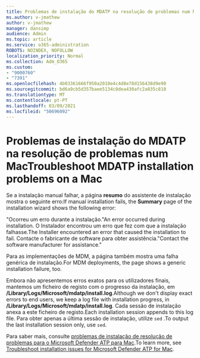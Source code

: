 ```yaml
---
title: Problemas de instalação do MDATP na resolução de problemas num Mac
ms.author: v-jmathew
author: v-jmathew
manager: dansimp
audience: Admin
ms.topic: article
ms.service: o365-administration
ROBOTS: NOINDEX, NOFOLLOW
localization_priority: Normal
ms.collection: Adm_O365
ms.custom:
- "9000760"
- "7391"
ms.openlocfilehash: 4b03361666f950a2010e4c4d8e78d156438d9e90
ms.sourcegitcommit: bd6a9cb5d357baee5134c0dea430afc2a035c810
ms.translationtype: MT
ms.contentlocale: pt-PT
ms.lasthandoff: 03/09/2021
ms.locfileid: "50696092"
---
```

# <a name="troubleshoot-mdatp-installation-problems-on-a-mac"></a><span data-ttu-id="8864d-102">Problemas de instalação do MDATP na resolução de problemas num Mac</span><span class="sxs-lookup"><span data-stu-id="8864d-102">Troubleshoot MDATP installation problems on a Mac</span></span>

<span data-ttu-id="8864d-103">Se a instalação manual falhar, a página **resumo** do assistente de instalação mostra o seguinte erro:</span><span class="sxs-lookup"><span data-stu-id="8864d-103">If manual installation fails, the **Summary** page of the installation wizard shows the following error:</span></span>

<span data-ttu-id="8864d-104">"Ocorreu um erro durante a instalação.</span><span class="sxs-lookup"><span data-stu-id="8864d-104">"An error occurred during installation.</span></span> <span data-ttu-id="8864d-105">O Instalador encontrou um erro que fez com que a instalação falhasse.</span><span class="sxs-lookup"><span data-stu-id="8864d-105">The Installer encountered an error that caused the installation to fail.</span></span> <span data-ttu-id="8864d-106">Contacte o fabricante de software para obter assistência."</span><span class="sxs-lookup"><span data-stu-id="8864d-106">Contact the software manufacturer for assistance."</span></span>

<span data-ttu-id="8864d-107">Para as implementações de MDM, a página também mostra uma falha genérica de instalação.</span><span class="sxs-lookup"><span data-stu-id="8864d-107">For MDM deployments, the page shows a generic installation failure, too.</span></span>

<span data-ttu-id="8864d-108">Embora não apresentemos erros exatos para os utilizadores finais, mantemos um ficheiro de registo com o progresso da instalação, em **/Library/Logs/Microsoft/mdatp/install.log**.</span><span class="sxs-lookup"><span data-stu-id="8864d-108">Although we don't display exact errors to end users, we keep a log file with installation progress, in **/Library/Logs/Microsoft/mdatp/install.log**.</span></span> <span data-ttu-id="8864d-109">Cada sessão de instalação anexa a este ficheiro de registo.</span><span class="sxs-lookup"><span data-stu-id="8864d-109">Each installation session appends to this log file.</span></span> <span data-ttu-id="8864d-110">Para obter apenas a última sessão de instalação, utilize `sed` .</span><span class="sxs-lookup"><span data-stu-id="8864d-110">To output the last installation session only, use `sed`.</span></span>

<span data-ttu-id="8864d-111">Para saber mais, consulte [problemas de instalação de resolução de problemas para o Microsoft Defender ATP para Mac](https://go.microsoft.com/fwlink/?linkid=2144615).</span><span class="sxs-lookup"><span data-stu-id="8864d-111">To learn more, see [Troubleshoot installation issues for Microsoft Defender ATP for Mac](https://go.microsoft.com/fwlink/?linkid=2144615).</span></span>
